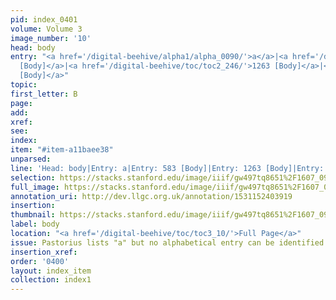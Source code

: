 ```yaml
---
pid: index_0401
volume: Volume 3
image_number: '10'
head: body
entry: "<a href='/digital-beehive/alpha1/alpha_0090/'>a</a>|<a href='/digital-beehive/toc/toc2_134/'>583
  [Body]</a>|<a href='/digital-beehive/toc/toc2_246/'>1263 [Body]</a>|<a href='/digital-beehive/toc/toc2_376/'>2107
  [Body]</a>"
topic: 
first_letter: B
page: 
add: 
xref: 
see: 
index: 
item: "#item-a11baee38"
unparsed: 
line: 'Head: body|Entry: a|Entry: 583 [Body]|Entry: 1263 [Body]|Entry: 2107 [Body]|#item-a11baee38'
selection: https://stacks.stanford.edu/image/iiif/gw497tq8651%2F1607_0953/1808,363,668,117/full/0/default.jpg
full_image: https://stacks.stanford.edu/image/iiif/gw497tq8651%2F1607_0953/full/full/0/default.jpg
annotation_uri: http://dev.llgc.org.uk/annotation/1531152403919
insertion: 
thumbnail: https://stacks.stanford.edu/image/iiif/gw497tq8651%2F1607_0953/1808,363,668,117/150,/0/default.jpg
label: body
location: "<a href='/digital-beehive/toc/toc3_10/'>Full Page</a>"
issue: Pastorius lists "a" but no alphabetical entry can be identified.
insertion_xref: 
order: '0400'
layout: index_item
collection: index1
---
```

